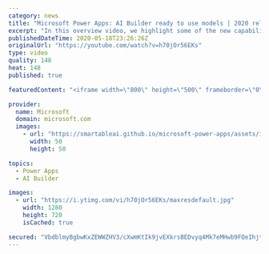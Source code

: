 ```yaml
---
category: news
title: "Microsoft Power Apps: AI Builder ready to use models | 2020 release wave 1 overview"
excerpt: "In this overview video, we highlight some of the new capabilities included in the latest update to Microsoft Power Apps, AI Builder ready to use models.     Here are the capabilities covered:   • Entity extraction helps you by identifying and extracting people, dates, places, locations, etc. from text"
publishedDateTime: 2020-05-18T23:26:26Z
originalUrl: "https://youtube.com/watch?v=h70jOr56EKs"
type: video
quality: 148
heat: 148
published: true

featuredContent: "<iframe width=\"800\" height=\"500\" frameborder=\"0\" src=\"https://www.youtube.com/embed/h70jOr56EKs\" allow=\"accelerometer; autoplay; encrypted-media; gyroscope; picture-in-picture\" allowfullscreen></iframe>"

provider:
  name: Microsoft
  domain: microsoft.com
  images:
    - url: "https://smartableai.github.io/microsoft-power-apps/assets/images/organizations/microsoft.com-50x50.jpg"
      width: 50
      height: 50

topics:
  - Power Apps
  - AI Builder

images:
  - url: "https://i.ytimg.com/vi/h70jOr56EKs/maxresdefault.jpg"
    width: 1280
    height: 720
    isCached: true

secured: "VbdblmyBgbwKxZEWWZHV3/cXwmKtIk9jvEXkrsBEDvyq4Mk7eMHwb9FQeIhjtos3hrF+D5iTMTN0bp1jXhSeHeKMgkM/1Ur0F+OvhuT6WhngjxG5smDpGvB5FFmvcrsw9JHSBhdK7Y4SjxKEZp1AWLf9xyoxxd2KSWDe1k1+Yn4wPUzmdwgUgveshPLFNGAPqSVtDLy1+MvNXHwpYQW+tOUW+18YvXuWX7snaP5UXgxPqD5zMfwXN4FNizCnv5MKWDzZHxyYtdw3BaF+cglZ6V6eD2a6ItvBnMkS2YlIroOfEaLlXwZ16ISOCnF043kEgsHSkVNtR1/kAYXwPgYdwefg3RY5mHAEeJF2oTG18/LuHZcLs5bFJ+ZrQaX4qZFXLYANnMzjVswxxbm4grp6w6MZSU+C8apAwbIlZ29CJJTkb8k7c3u3H4sAIqlLmCNN;r6ox/NfpUmG2P1KtZUI1Nw=="
---
```


